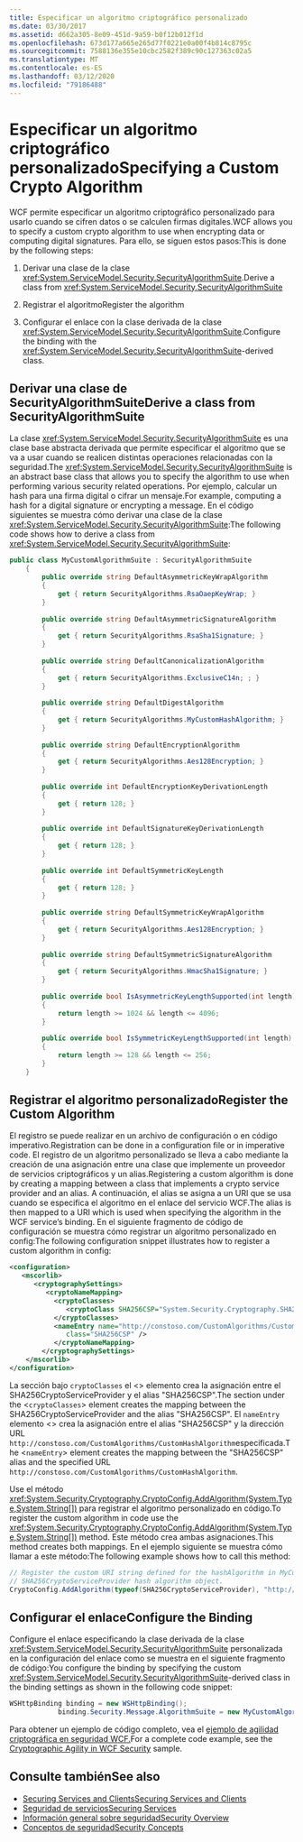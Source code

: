 ```yaml
---
title: Especificar un algoritmo criptográfico personalizado
ms.date: 03/30/2017
ms.assetid: d662a305-8e09-451d-9a59-b0f12b012f1d
ms.openlocfilehash: 673d177a665e265d77f0221e0a00f4b814c8795c
ms.sourcegitcommit: 7588136e355e10cbc2582f389c90c127363c02a5
ms.translationtype: MT
ms.contentlocale: es-ES
ms.lasthandoff: 03/12/2020
ms.locfileid: "79186488"
---
```

# <a name="specifying-a-custom-crypto-algorithm"></a><span data-ttu-id="ec7e3-102">Especificar un algoritmo criptográfico personalizado</span><span class="sxs-lookup"><span data-stu-id="ec7e3-102">Specifying a Custom Crypto Algorithm</span></span>
<span data-ttu-id="ec7e3-103">WCF permite especificar un algoritmo criptográfico personalizado para usarlo cuando se cifren datos o se calculen firmas digitales.</span><span class="sxs-lookup"><span data-stu-id="ec7e3-103">WCF allows you to specify a custom crypto algorithm to use when encrypting data or computing digital signatures.</span></span> <span data-ttu-id="ec7e3-104">Para ello, se siguen estos pasos:</span><span class="sxs-lookup"><span data-stu-id="ec7e3-104">This is done by the following steps:</span></span>  
  
1. <span data-ttu-id="ec7e3-105">Derivar una clase de la clase <xref:System.ServiceModel.Security.SecurityAlgorithmSuite>.</span><span class="sxs-lookup"><span data-stu-id="ec7e3-105">Derive a class from <xref:System.ServiceModel.Security.SecurityAlgorithmSuite></span></span>  
  
2. <span data-ttu-id="ec7e3-106">Registrar el algoritmo</span><span class="sxs-lookup"><span data-stu-id="ec7e3-106">Register the algorithm</span></span>  
  
3. <span data-ttu-id="ec7e3-107">Configurar el enlace con la clase derivada de la clase <xref:System.ServiceModel.Security.SecurityAlgorithmSuite>.</span><span class="sxs-lookup"><span data-stu-id="ec7e3-107">Configure the binding with the <xref:System.ServiceModel.Security.SecurityAlgorithmSuite>-derived class.</span></span>  
  
## <a name="derive-a-class-from-securityalgorithmsuite"></a><span data-ttu-id="ec7e3-108">Derivar una clase de SecurityAlgorithmSuite</span><span class="sxs-lookup"><span data-stu-id="ec7e3-108">Derive a class from SecurityAlgorithmSuite</span></span>  
 <span data-ttu-id="ec7e3-109">La clase <xref:System.ServiceModel.Security.SecurityAlgorithmSuite> es una clase base abstracta derivada que permite especificar el algoritmo que se va a usar cuando se realicen distintas operaciones relacionadas con la seguridad.</span><span class="sxs-lookup"><span data-stu-id="ec7e3-109">The <xref:System.ServiceModel.Security.SecurityAlgorithmSuite> is an abstract base class that allows you to specify the algorithm to use when performing various security related operations.</span></span> <span data-ttu-id="ec7e3-110">Por ejemplo, calcular un hash para una firma digital o cifrar un mensaje.</span><span class="sxs-lookup"><span data-stu-id="ec7e3-110">For example, computing a hash for a digital signature or encrypting a message.</span></span> <span data-ttu-id="ec7e3-111">En el código siguientes se muestra cómo derivar una clase de la clase <xref:System.ServiceModel.Security.SecurityAlgorithmSuite>:</span><span class="sxs-lookup"><span data-stu-id="ec7e3-111">The following code shows how to derive a class from <xref:System.ServiceModel.Security.SecurityAlgorithmSuite>:</span></span>  
  
```csharp  
public class MyCustomAlgorithmSuite : SecurityAlgorithmSuite  
    {  
        public override string DefaultAsymmetricKeyWrapAlgorithm  
        {  
            get { return SecurityAlgorithms.RsaOaepKeyWrap; }  
        }  
  
        public override string DefaultAsymmetricSignatureAlgorithm  
        {  
            get { return SecurityAlgorithms.RsaSha1Signature; }  
        }  
  
        public override string DefaultCanonicalizationAlgorithm  
        {  
            get { return SecurityAlgorithms.ExclusiveC14n; ; }  
        }  
  
        public override string DefaultDigestAlgorithm  
        {  
            get { return SecurityAlgorithms.MyCustomHashAlgorithm; }  
        }  
  
        public override string DefaultEncryptionAlgorithm  
        {  
            get { return SecurityAlgorithms.Aes128Encryption; }  
        }  
  
        public override int DefaultEncryptionKeyDerivationLength  
        {  
            get { return 128; }  
        }  
  
        public override int DefaultSignatureKeyDerivationLength  
        {  
            get { return 128; }  
        }  
  
        public override int DefaultSymmetricKeyLength  
        {  
            get { return 128; }  
        }  
  
        public override string DefaultSymmetricKeyWrapAlgorithm  
        {  
            get { return SecurityAlgorithms.Aes128Encryption; }  
        }  
  
        public override string DefaultSymmetricSignatureAlgorithm  
        {  
            get { return SecurityAlgorithms.HmacSha1Signature; }  
        }  
  
        public override bool IsAsymmetricKeyLengthSupported(int length)  
        {  
            return length >= 1024 && length <= 4096;  
        }  
  
        public override bool IsSymmetricKeyLengthSupported(int length)  
        {  
            return length >= 128 && length <= 256;  
        }  
    }  
```  
  
## <a name="register-the-custom-algorithm"></a><span data-ttu-id="ec7e3-112">Registrar el algoritmo personalizado</span><span class="sxs-lookup"><span data-stu-id="ec7e3-112">Register the Custom Algorithm</span></span>  
 <span data-ttu-id="ec7e3-113">El registro se puede realizar en un archivo de configuración o en código imperativo.</span><span class="sxs-lookup"><span data-stu-id="ec7e3-113">Registration can be done in a configuration file or in imperative code.</span></span> <span data-ttu-id="ec7e3-114">El registro de un algoritmo personalizado se lleva a cabo mediante la creación de una asignación entre una clase que implemente un proveedor de servicios criptográficos y un alias.</span><span class="sxs-lookup"><span data-stu-id="ec7e3-114">Registering a custom algorithm is done by creating a mapping between a class that implements a crypto service provider and an alias.</span></span> <span data-ttu-id="ec7e3-115">A continuación, el alias se asigna a un URI que se usa cuando se especifica el algoritmo en el enlace del servicio WCF.</span><span class="sxs-lookup"><span data-stu-id="ec7e3-115">The alias is then mapped to a URI which is used when specifying the algorithm in the WCF service’s binding.</span></span> <span data-ttu-id="ec7e3-116">En el siguiente fragmento de código de configuración se muestra cómo registrar un algoritmo personalizado en config:</span><span class="sxs-lookup"><span data-stu-id="ec7e3-116">The following configuration snippet illustrates how to register a custom algorithm in config:</span></span>  
  
```xml  
<configuration>  
   <mscorlib>  
      <cryptographySettings>  
         <cryptoNameMapping>  
           <cryptoClasses>  
              <cryptoClass SHA256CSP="System.Security.Cryptography.SHA256CryptoServiceProvider, System.Core, Version=3.5.0.0, Culture=neutral, PublicKeyToken=b77a5c561934e089" />  
           </cryptoClasses>  
           <nameEntry name="http://constoso.com/CustomAlgorithms/CustomHashAlgorithm"  
              class="SHA256CSP" />  
           </cryptoNameMapping>  
        </cryptographySettings>  
    </mscorlib>  
</configuration>  
```  
  
 <span data-ttu-id="ec7e3-117">La sección bajo `cryptoClasses` el <> elemento crea la asignación entre el SHA256CryptoServiceProvider y el alias "SHA256CSP".</span><span class="sxs-lookup"><span data-stu-id="ec7e3-117">The section under the <`cryptoClasses`> element creates the mapping between the SHA256CryptoServiceProvider and the alias "SHA256CSP".</span></span> <span data-ttu-id="ec7e3-118">El `nameEntry` elemento <> crea la asignación entre el alias "SHA256CSP" y la dirección URL `http://constoso.com/CustomAlgorithms/CustomHashAlgorithm`especificada.</span><span class="sxs-lookup"><span data-stu-id="ec7e3-118">The <`nameEntry`> element creates the mapping between the "SHA256CSP" alias and the specified URL `http://constoso.com/CustomAlgorithms/CustomHashAlgorithm`.</span></span>  
  
 <span data-ttu-id="ec7e3-119">Use el método <xref:System.Security.Cryptography.CryptoConfig.AddAlgorithm(System.Type,System.String[])> para registrar el algoritmo personalizado en código.</span><span class="sxs-lookup"><span data-stu-id="ec7e3-119">To register the custom algorithm in code use the <xref:System.Security.Cryptography.CryptoConfig.AddAlgorithm(System.Type,System.String[])> method.</span></span> <span data-ttu-id="ec7e3-120">Este método crea ambas asignaciones.</span><span class="sxs-lookup"><span data-stu-id="ec7e3-120">This method creates both mappings.</span></span> <span data-ttu-id="ec7e3-121">En el ejemplo siguiente se muestra cómo llamar a este método:</span><span class="sxs-lookup"><span data-stu-id="ec7e3-121">The following example shows how to call this method:</span></span>  
  
```csharp
// Register the custom URI string defined for the hashAlgorithm in MyCustomAlgorithmSuite class to create the
// SHA256CryptoServiceProvider hash algorithm object.  
CryptoConfig.AddAlgorithm(typeof(SHA256CryptoServiceProvider), "http://constoso.com/CustomAlgorithms/CustomHashAlgorithm");  
```  
  
## <a name="configure-the-binding"></a><span data-ttu-id="ec7e3-122">Configurar el enlace</span><span class="sxs-lookup"><span data-stu-id="ec7e3-122">Configure the Binding</span></span>  
 <span data-ttu-id="ec7e3-123">Configure el enlace especificando la clase derivada de la clase <xref:System.ServiceModel.Security.SecurityAlgorithmSuite> personalizada en la configuración del enlace como se muestra en el siguiente fragmento de código:</span><span class="sxs-lookup"><span data-stu-id="ec7e3-123">You configure the binding by specifying the custom <xref:System.ServiceModel.Security.SecurityAlgorithmSuite>-derived class in the binding settings as shown in the following code snippet:</span></span>  
  
```csharp  
WSHttpBinding binding = new WSHttpBinding();  
            binding.Security.Message.AlgorithmSuite = new MyCustomAlgorithmSuite();  
```  
  
 <span data-ttu-id="ec7e3-124">Para obtener un ejemplo de código completo, vea el [ejemplo de agilidad criptográfica en seguridad WCF.](../samples/cryptographic-agility-in-wcf-security.md)</span><span class="sxs-lookup"><span data-stu-id="ec7e3-124">For a complete code example, see the [Cryptographic Agility in WCF Security](../samples/cryptographic-agility-in-wcf-security.md) sample.</span></span>  
  
## <a name="see-also"></a><span data-ttu-id="ec7e3-125">Consulte también</span><span class="sxs-lookup"><span data-stu-id="ec7e3-125">See also</span></span>

- [<span data-ttu-id="ec7e3-126">Securing Services and Clients</span><span class="sxs-lookup"><span data-stu-id="ec7e3-126">Securing Services and Clients</span></span>](../feature-details/securing-services-and-clients.md)
- [<span data-ttu-id="ec7e3-127">Seguridad de servicios</span><span class="sxs-lookup"><span data-stu-id="ec7e3-127">Securing Services</span></span>](../securing-services.md)
- [<span data-ttu-id="ec7e3-128">Información general sobre seguridad</span><span class="sxs-lookup"><span data-stu-id="ec7e3-128">Security Overview</span></span>](../feature-details/security-overview.md)
- [<span data-ttu-id="ec7e3-129">Conceptos de seguridad</span><span class="sxs-lookup"><span data-stu-id="ec7e3-129">Security Concepts</span></span>](../feature-details/security-concepts.md)
